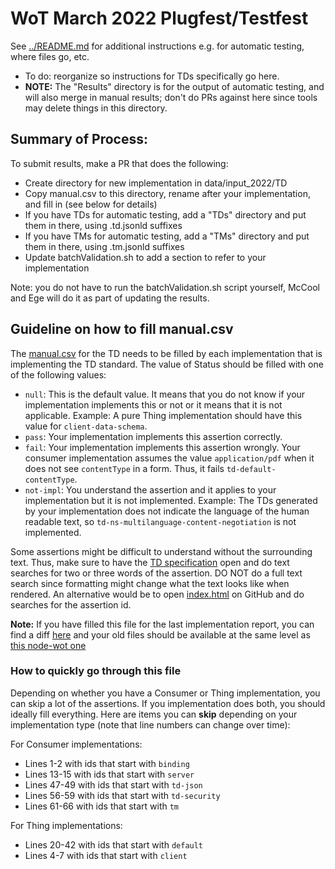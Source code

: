 # WoT March 2022 Plugfest/Testfest
See [../README.md](../README.md) for additional instructions e.g. for automatic testing, where files go, etc.
* To do: reorganize so instructions for TDs specifically go here.
* **NOTE:** The "Results" directory is for the output of automatic testing, and will also merge in manual results;
  don't do PRs against here since tools may delete things in this directory.
  
## Summary of Process:
To submit results, make a PR that does the following:
- Create directory for new implementation in data/input_2022/TD
- Copy manual.csv to this directory, rename after your implementation, and fill in (see below for details)
- If you have TDs for automatic testing, add a "TDs" directory and put them in there, using .td.jsonld suffixes
- If you have TMs for automatic testing, add a "TMs" directory and put them in there, using .tm.jsonld suffixes
- Update batchValidation.sh to add a section to refer to your implementation

Note: you do not have to run the batchValidation.sh script yourself, McCool and Ege will do it as part of updating the results.

## Guideline on how to fill manual.csv

The [manual.csv](https://github.com/w3c/wot-thing-description/blob/main/testing/manual.csv) for the TD needs to be filled by each implementation that is implementing the TD standard.
The value of Status should be filled with one of the following values:

- `null`: This is the default value. It means that you do not know if your implementation implements this or not or it means that it is not applicable. Example: A pure Thing implementation should have this value for `client-data-schema`.
- `pass`: Your implementation implements this assertion correctly. 
- `fail`: Your implementation implements this assertion wrongly. Your consumer implementation assumes the value `application/pdf` when it does not see `contentType` in a form. Thus, it fails `td-default-contentType`.
- `not-impl`: You understand the assertion and it applies to your implementation but it is not implemented. Example: The TDs generated by your implementation does not indicate the language of the human readable text, so `td-ns-multilanguage-content-negotiation` is not implemented.


Some assertions might be difficult to understand without the surrounding text. Thus, make sure to have the [TD specification](https://w3c.github.io/wot-thing-description/#) open and do text searches for two or three words of the assertion. DO NOT do a full text search since formatting might change what the text looks like when rendered. An alternative would be to open [index.html](https://github.com/w3c/wot-thing-description/blob/main/index.html) on GitHub and do searches for the assertion id.

**Note:** If you have filled this file for the last implementation report, you can find a diff [here](https://htmlpreview.github.io/?https://github.com/w3c/wot-testing/blob/egekorkan-patch-1/events/2022.03.Online/TD/manual-diff.html) and your old files should be available at the same level as [this node-wot one](https://github.com/w3c/wot-testing/blob/main/events/testfest/2019-03-online/inputs/Siemens/siemens-node-wot.csv)

### How to quickly go through this file

Depending on whether you have a Consumer or Thing implementation, you can skip a lot of the assertions. If you implementation does both, you should ideally fill everything. Here are items you can **skip** depending on your implementation type (note that line numbers can change over time):

For Consumer implementations:

- Lines 1-2 with ids that start with `binding`
- Lines 13-15 with ids that start with `server`
- Lines 47-49 with ids that start with `td-json`
- Lines 56-59 with ids that start with `td-security`
- Lines 61-66 with ids that start with `tm`

For Thing implementations:
- Lines 20-42 with ids that start with `default`
- Lines 4-7 with ids that start with `client`
